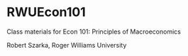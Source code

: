 RWUEcon101
==========

Class materials for Econ 101: Principles of Macroeconomics

Robert Szarka, Roger Williams University
